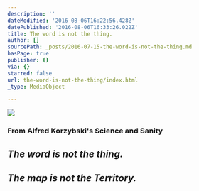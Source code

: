 ```yaml
---
description: ''
dateModified: '2016-08-06T16:22:56.428Z'
datePublished: '2016-08-06T16:33:26.022Z'
title: The word is not the thing.
author: []
sourcePath: _posts/2016-07-15-the-word-is-not-the-thing.md
hasPage: true
publisher: {}
via: {}
starred: false
url: the-word-is-not-the-thing/index.html
_type: MediaObject

---
```

![](https://the-grid-user-content.s3-us-west-2.amazonaws.com/f56ce09b-2068-490e-ae0e-383739a2881a.jpg)

### **From Alfred Korzybski's Science and Sanity**

## _**The word is not the thing.**_

## _**The map is not the Territory.**_